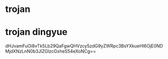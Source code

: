 # trojan
# trojan dingyue

dHJvamFuOi8vTk5Lb29QaFgwQHVzcy5zdG9yZWRpc3BsYXkueHl6OjE0NDMjdXNzLnN0b3JlZGlzcGxheS54eXoNCg==
